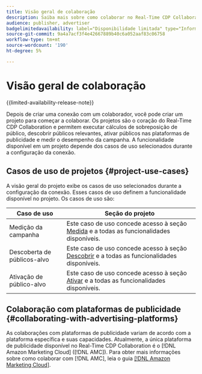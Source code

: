 ```yaml
---
title: Visão geral de colaboração
description: Saiba mais sobre como colaborar no Real-Time CDP Collaboration.
audience: publisher, advertiser
badgelimitedavailability: label="Disponibilidade limitada" type="Informative" url="https://helpx.adobe.com/legal/product-descriptions/real-time-customer-data-platform-collaboration.html newtab=true"
source-git-commit: 9a4a7acf3f4e42667889b40c6a052aaf83c06758
workflow-type: tm+mt
source-wordcount: '190'
ht-degree: 5%

---
```


# Visão geral de colaboração

{{limited-availability-release-note}}

Depois de criar uma conexão com um colaborador, você pode criar um projeto para começar a colaborar. Os projetos são o coração do Real-Time CDP Collaboration e permitem executar cálculos de sobreposição de público, descobrir públicos relevantes, ativar públicos nas plataformas de publicidade e medir o desempenho da campanha. A funcionalidade disponível em um projeto depende dos casos de uso selecionados durante a configuração da conexão.

## Casos de uso de projetos {#project-use-cases}

A visão geral do projeto exibe os casos de uso selecionados durante a configuração da conexão. Esses casos de uso definem a funcionalidade disponível no projeto. Os casos de uso são:

| Caso de uso | Seção do projeto |
| --- | --- |
| Medição da campanha | Este caso de uso concede acesso à seção [Medida](/help/guide/collaborate/measure.md) e a todas as funcionalidades disponíveis. |
| Descoberta de públicos-alvo | Este caso de uso concede acesso à seção [Descobrir](/help/guide/collaborate/discover.md) e a todas as funcionalidades disponíveis. |
| Ativação de público-alvo | Este caso de uso concede acesso à seção [Ativar](/help/guide/collaborate/activate.md) e a todas as funcionalidades disponíveis. |

## Colaboração com plataformas de publicidade {#collaborating-with-advertising-platforms}

As colaborações com plataformas de publicidade variam de acordo com a plataforma específica e suas capacidades. Atualmente, a única plataforma de publicidade disponível no Real-Time CDP Collaboration é o [!DNL Amazon Marketing Cloud] ([!DNL AMC]). Para obter mais informações sobre como colaborar com [!DNL AMC], leia o guia [[!DNL Amazon Marketing Cloud]](/help/guide/collaborate/advertising-platforms/amc.md).
